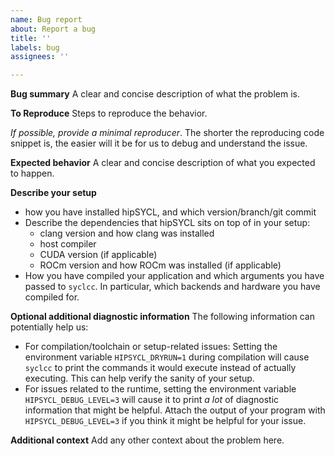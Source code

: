```yaml
---
name: Bug report
about: Report a bug
title: ''
labels: bug
assignees: ''

---
```


**Bug summary**
A clear and concise description of what the problem is.

**To Reproduce**
Steps to reproduce the behavior. 

_If possible, provide a minimal reproducer_. The shorter the reproducing code snippet is, the easier will it be for us to debug and understand the issue.

**Expected behavior**
A clear and concise description of what you expected to happen.

**Describe your setup**
* how you have installed hipSYCL, and which version/branch/git commit
* Describe the dependencies that hipSYCL sits on top of in your setup: 
   * clang version and how clang was installed
   * host compiler
   * CUDA version (if applicable)
   * ROCm version and how ROCm was installed (if applicable)
* How you have compiled your application and which arguments you have passed to `syclcc`. In particular, which backends and hardware you have compiled for.


**Optional additional diagnostic information**
The following information can potentially help us:
* For compilation/toolchain or setup-related issues: Setting the environment variable `HIPSYCL_DRYRUN=1` during compilation will cause `syclcc` to print the commands it would execute instead of actually executing. This can help verify the sanity of your setup.
* For issues related to the runtime, setting the environment variable `HIPSYCL_DEBUG_LEVEL=3` will cause it to print *a lot* of diagnostic information that might be helpful. Attach the output of your program with `HIPSYCL_DEBUG_LEVEL=3` if you think it might be helpful for your issue.
 

**Additional context**
Add any other context about the problem here.
